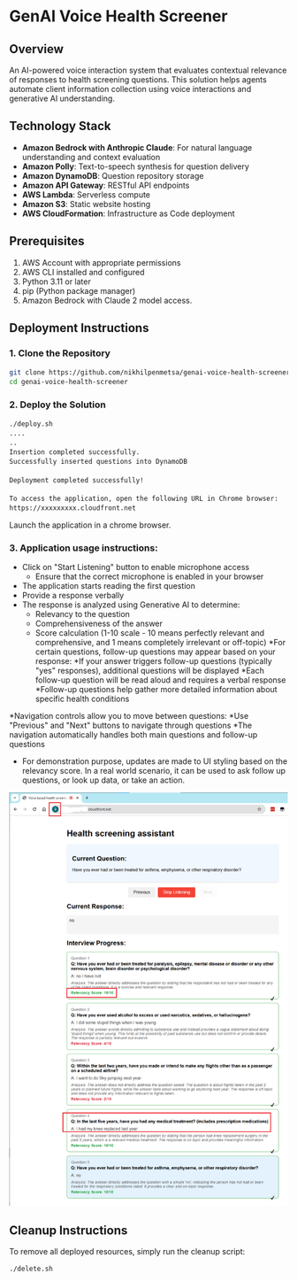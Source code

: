 # GenAI Voice Health Screener

## Overview
An AI-powered voice interaction system that evaluates contextual relevance of responses to health screening questions. This solution helps agents automate client information collection using voice interactions and generative AI understanding.

## Technology Stack
- **Amazon Bedrock with Anthropic Claude**: For natural language understanding and context evaluation
- **Amazon Polly**: Text-to-speech synthesis for question delivery
- **Amazon DynamoDB**: Question repository storage
- **Amazon API Gateway**: RESTful API endpoints
- **AWS Lambda**: Serverless compute
- **Amazon S3**: Static website hosting
- **AWS CloudFormation**: Infrastructure as Code deployment

## Prerequisites
1. AWS Account with appropriate permissions
2. AWS CLI installed and configured
3. Python 3.11 or later
4. pip (Python package manager)
5. Amazon Bedrock with Claude 2 model access.

## Deployment Instructions

### 1. Clone the Repository
```bash
git clone https://github.com/nikhilpenmetsa/genai-voice-health-screener.git
cd genai-voice-health-screener
```

### 2. Deploy the Solution
```bash
./deploy.sh
....
..
Insertion completed successfully.
Successfully inserted questions into DynamoDB

Deployment completed successfully!

To access the application, open the following URL in Chrome browser:
https://xxxxxxxxx.cloudfront.net
```
Launch the application in a chrome browser.

### 3. Application usage instructions:

* Click on "Start Listening" button to enable microphone access
    * Ensure that the correct microphone is enabled in your browser
* The application starts reading the first question
* Provide a response verbally
* The response is analyzed using Generative AI to determine:
    * Relevancy to the question
    * Comprehensiveness of the answer
    * Score calculation (1-10 scale - 10 means perfectly relevant and comprehensive, and 1 means completely irrelevant or off-topic)
*For certain questions, follow-up questions may appear based on your response:
    *If your answer triggers follow-up questions (typically "yes" responses), additional questions will be displayed
    *Each follow-up question will be read aloud and requires a verbal response
    *Follow-up questions help gather more detailed information about specific health conditions

*Navigation controls allow you to move between questions:
    *Use "Previous" and "Next" buttons to navigate through questions
    *The navigation automatically handles both main questions and follow-up questions
* For demonstration purpose, updates are made to UI styling based on the relevancy score. In a real world scenario, it can be used to ask follow up questions, or look up data, or take an action.


![Health Screener Interface](./screenshot.png "GenAI Voice Health Screener Interface")


## Cleanup Instructions

To remove all deployed resources, simply run the cleanup script:

```bash
./delete.sh
